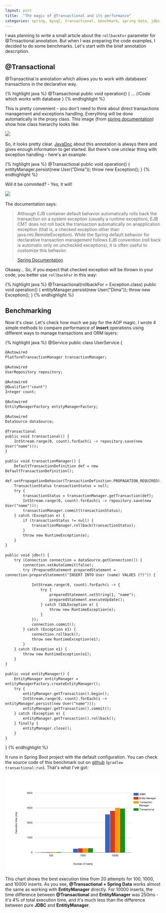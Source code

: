 ```yaml
---
layout: post
title:  "The magic of @Transactional and its performance"
categories: spring, mysql, transactional, benchmark, spring data, jdbc
---
```

I was planning to write a small article about the `rollbackFor` parameter for @Trnsactional annotation. But when I
was preparing the code examples, I decided to do some benchmarks. Let's start with the brief annotation description.

## @Transactional

@Transactinal is annotation which allows you to work with databases' transactions in the declarative way.

{% highlight java %}
@Transactional
public void operation() {
    ... //Code which works with database
}
{% endhighlight %}

This is pretty convenient - you don't need to think about direct transactions management and exceptions handling.
Everything will be done automatically in the proxy class. This image
(from [spring documentation](http://docs.spring.io/spring/docs/current/spring-framework-reference/html/transaction.html)) show how class
hierarchy looks like:

<p>
<img src="http://docs.spring.io/spring/docs/current/spring-framework-reference/html/images/tx.png" />
</p>

So, it looks pretty clear. [JavaDoc](http://docs.spring.io/spring/docs/current/javadoc-api/org/springframework/transaction/annotation/Transactional.html)
about this annotation is always there and gives enough information to get started. But there's one unclear thing with
exception handling - here's an example:

{% highlight java %}
@Transactional
public void operation() {
    entityManager.persist(new User("Dima"));
    throw new Exception();
}
{% endhighlight %}

Will it be commited? - Yes, it will!

<p>
<img width="300" src="http://vignette2.wikia.nocookie.net/epicrapbattlesofhistory/images/5/59/Stare-What-GIF.gif/revision/latest?cb=20140928165911"/>
</p>

The documentation says:

>Although EJB container default behavior automatically rolls back the transaction on a system exception
(usually a runtime exception), EJB CMT does not roll back the transaction automatically on anapplication
exception (that is, a checked exception other than java.rmi.RemoteException). While the Spring default
behavior for declarative transaction management follows EJB convention (roll back is automatic only on
unchecked exceptions), it is often useful to customize this behavior.
>
> [Spring Documentation](http://docs.spring.io/spring/docs/current/spring-framework-reference/html/transaction.html#transaction-declarative)

Okaaay...
So, if you expect that checked exception will be thrown in your code, you better use `rollbackFor` in this way:

{% highlight java %}
@Transactional(rollbackFor = Exception.class)
public void operation() {
    entityManager.persist(new User("Dima"));
    throw new Exception();
}
{% endhighlight %}

## Benchmarking

Now it's clear. Let's check how much we pay for the AOP magic.
I wrote 4 simple methods to compare performance of **insert** operations using different ways to manage transactions and ORM layers:

{% highlight java %}
@Service
public class UserService {

    @Autowired
    PlatformTransactionManager transactionManager;

    @Autowired
    UserRepository repository;

    @Autowired
    @Qualifier("count")
    Integer count;

    @Autowired
    EntityManagerFactory entityManagerFactory;

    @Autowired
    DataSource dataSource;

    @Transactional
    public void transactional() {
        IntStream.range(0, count).forEach(i -> repository.save(new User("name")));
    }

    public void transactionManager() {
        DefaultTransactionDefinition def = new DefaultTransactionDefinition();
        def.setPropagationBehavior(TransactionDefinition.PROPAGATION_REQUIRED);
        TransactionStatus transactionStatus = null;
        try {
            transactionStatus = transactionManager.getTransaction(def);
            IntStream.range(0, count).forEach(i -> repository.save(new User("name")));
            transactionManager.commit(transactionStatus);
        } catch (Exception e) {
            if (transactionStatus != null) {
                transactionManager.rollback(transactionStatus);
            }
            throw new RuntimeException(e);
        }
    }

    public void jdbc() {
        try (Connection connection = dataSource.getConnection()) {
            connection.setAutoCommit(false);
            try (PreparedStatement preparedStatement = connection.prepareStatement("INSERT INTO User (name) VALUES (?)")) {

                IntStream.range(0, count).forEach(i -> {
                    try {
                        preparedStatement.setString(1, "name");
                        preparedStatement.executeUpdate();
                    } catch (SQLException e) {
                        throw new RuntimeException(e);
                    }
                });
                connection.commit();
            } catch (Exception e1) {
                connection.rollback();
                throw new RuntimeException(e1);
            }
        } catch (Exception e1) {
            throw new RuntimeException(e1);
        }
    }

    public void entityManager() {
        EntityManager entityManager = entityManagerFactory.createEntityManager();
        try {
            entityManager.getTransaction().begin();
            IntStream.range(0, count).forEach(i -> entityManager.persist(new User("name")));
            entityManager.getTransaction().commit();
        } catch (Exception e) {
            entityManager.getTransaction().rollback();
        } finally {
            entityManager.close();
        }
    }
}
{% endhighlight %}

It runs in Spring Boot project with the default configuration. You can check the source code of this benchmark out on [github](https://github.com/dimafeng/dimafeng-examples) (`gradlew transactional:run`). That's what I've got:

<p>
<img src="/assets/transactional1.png" class="img-responsive">
</p>

This chart shows the best execution time from 20 attempts for 100, 1000, and 10000 inserts. As you see, **@Transactional + Spring Data** works almost the same as working with **EntityManager** directly. For 10000 inserts, the time difference between **@Transactional** and **EntityManager** was 250ms - it's 4% of total execution time, and it's much less than the difference between pure **JDBC** and **EntitiyManager**.  
